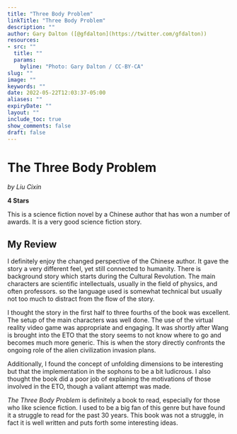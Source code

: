 ```yaml
---
title: "Three Body Problem"
linkTitle: "Three Body Problem"
description: ""
author: Gary Dalton ([@gfdalton](https://twitter.com/gfdalton))
resources:
- src: ""
  title: ""
  params:
    byline: "Photo: Gary Dalton / CC-BY-CA"
slug: ""
image: ""
keywords: ""
date: 2022-05-22T12:03:37-05:00
aliases: ""
expiryDate: ""
layout: ""
include_toc: true
show_comments: false
draft: false
---
```


# The Three Body Problem

*by Liu Cixin*

**4 Stars**

This is a science fiction novel by a Chinese author that has won a number of awards. It is a very good science fiction story.

## My Review

I definitely enjoy the changed perspective of the Chinese author. It gave the story a very different feel, yet still connected to humanity. There is background story which starts during the Cultural Revolution. The main characters are scientific intellectuals, usually in the field of physics, and often professors. so the language used is somewhat technical but usually not too much to distract from the flow of the story.

I thought the story in the first half to three fourths of the book was excellent. The setup of the main characters was well done. The use of the virtual reality video game was appropriate and engaging. It was shortly after Wang is brought into the ETO that the story seems to not know where to go and becomes much more generic. This is when the story directly confronts the ongoing role of the alien civilization invasion plans.

Additionally, I found the concept of unfolding dimensions to be interesting but that the implementation in the sophons to be a bit ludicrous. I also thought the book did a poor job of explaining the motivations of those involved in the ETO, though a valiant attempt was made.

*The Three Body Problem* is definitely a book to read, especially for those who like science fiction. I used to be a big fan of this genre but have found it a struggle to read for the past 30 years. This book was not a struggle, in fact it is well written and puts forth some interesting ideas.